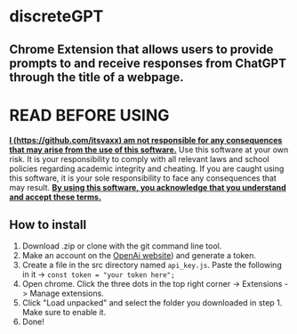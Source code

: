# discreteGPT
## Chrome Extension that allows users to provide prompts to and receive responses from ChatGPT through the title of a webpage.

# READ BEFORE USING
<ins>__I (https://github.com/itsvaxx) am not responsible for any consequences that may arise from the use of this software.__</ins> Use this software at your own risk. It is your responsibility to comply with all relevant laws and school policies regarding academic integrity and cheating. If you are caught using this software, it is your sole responsibility to face any consequences that may result. <ins>__By using this software, you acknowledge that you understand and accept these terms.__</ins>

## How to install
1. Download .zip or clone with the git command line tool.
2. Make an account on the [OpenAi website](https://platform.openai.com/api-keys)) and generate a token.
3. Create a file in the src directory named `api_key.js`. Paste the following in it -> `const token = "your token here";`
2. Open chrome. Click the three dots in the top right corner -> Extensions -> Manage extensions.
3. Click "Load unpacked" and select the folder you downloaded in step 1. Make sure to enable it.
4. Done!
